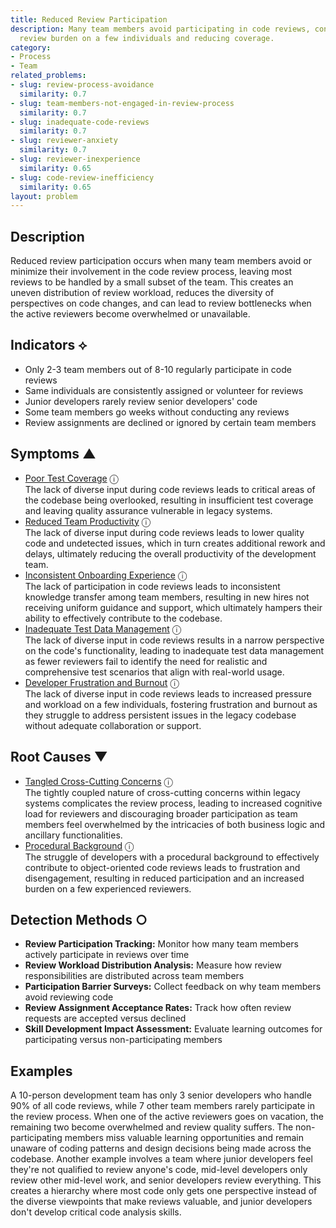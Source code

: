 ```yaml
---
title: Reduced Review Participation
description: Many team members avoid participating in code reviews, concentrating
  review burden on a few individuals and reducing coverage.
category:
- Process
- Team
related_problems:
- slug: review-process-avoidance
  similarity: 0.7
- slug: team-members-not-engaged-in-review-process
  similarity: 0.7
- slug: inadequate-code-reviews
  similarity: 0.7
- slug: reviewer-anxiety
  similarity: 0.7
- slug: reviewer-inexperience
  similarity: 0.65
- slug: code-review-inefficiency
  similarity: 0.65
layout: problem
---
```


## Description

Reduced review participation occurs when many team members avoid or minimize their involvement in the code review process, leaving most reviews to be handled by a small subset of the team. This creates an uneven distribution of review workload, reduces the diversity of perspectives on code changes, and can lead to review bottlenecks when the active reviewers become overwhelmed or unavailable.


## Indicators ⟡

- Only 2-3 team members out of 8-10 regularly participate in code reviews
- Same individuals are consistently assigned or volunteer for reviews
- Junior developers rarely review senior developers' code
- Some team members go weeks without conducting any reviews
- Review assignments are declined or ignored by certain team members


## Symptoms ▲

- [Poor Test Coverage](poor-test-coverage.md) <span class="info-tooltip" title="Confidence: 0.457, Strength: 0.694">ⓘ</span>
<br/>  The lack of diverse input during code reviews leads to critical areas of the codebase being overlooked, resulting in insufficient test coverage and leaving quality assurance vulnerable in legacy systems.
- [Reduced Team Productivity](reduced-team-productivity.md) <span class="info-tooltip" title="Confidence: 0.412, Strength: 0.683">ⓘ</span>
<br/>  The lack of diverse input during code reviews leads to lower quality code and undetected issues, which in turn creates additional rework and delays, ultimately reducing the overall productivity of the development team.
- [Inconsistent Onboarding Experience](inconsistent-onboarding-experience.md) <span class="info-tooltip" title="Confidence: 0.359, Strength: 0.833">ⓘ</span>
<br/>  The lack of participation in code reviews leads to inconsistent knowledge transfer among team members, resulting in new hires not receiving uniform guidance and support, which ultimately hampers their ability to effectively contribute to the codebase.
- [Inadequate Test Data Management](inadequate-test-data-management.md) <span class="info-tooltip" title="Confidence: 0.325, Strength: 0.730">ⓘ</span>
<br/>  The lack of diverse input in code reviews results in a narrow perspective on the code's functionality, leading to inadequate test data management as fewer reviewers fail to identify the need for realistic and comprehensive test scenarios that align with real-world usage.
- [Developer Frustration and Burnout](developer-frustration-and-burnout.md) <span class="info-tooltip" title="Confidence: 0.321, Strength: 0.630">ⓘ</span>
<br/>  The lack of diverse input in code reviews leads to increased pressure and workload on a few individuals, fostering frustration and burnout as they struggle to address persistent issues in the legacy codebase without adequate collaboration or support.

## Root Causes ▼

- [Tangled Cross-Cutting Concerns](tangled-cross-cutting-concerns.md) <span class="info-tooltip" title="Confidence: 0.318, Strength: 0.933">ⓘ</span>
<br/>  The tightly coupled nature of cross-cutting concerns within legacy systems complicates the review process, leading to increased cognitive load for reviewers and discouraging broader participation as team members feel overwhelmed by the intricacies of both business logic and ancillary functionalities.
- [Procedural Background](procedural-background.md) <span class="info-tooltip" title="Confidence: 0.307, Strength: 0.940">ⓘ</span>
<br/>  The struggle of developers with a procedural background to effectively contribute to object-oriented code reviews leads to frustration and disengagement, resulting in reduced participation and an increased burden on a few experienced reviewers.

## Detection Methods ○

- **Review Participation Tracking:** Monitor how many team members actively participate in reviews over time
- **Review Workload Distribution Analysis:** Measure how review responsibilities are distributed across team members  
- **Participation Barrier Surveys:** Collect feedback on why team members avoid reviewing code
- **Review Assignment Acceptance Rates:** Track how often review requests are accepted versus declined
- **Skill Development Impact Assessment:** Evaluate learning outcomes for participating versus non-participating members


## Examples

A 10-person development team has only 3 senior developers who handle 90% of all code reviews, while 7 other team members rarely participate in the review process. When one of the active reviewers goes on vacation, the remaining two become overwhelmed and review quality suffers. The non-participating members miss valuable learning opportunities and remain unaware of coding patterns and design decisions being made across the codebase. Another example involves a team where junior developers feel they're not qualified to review anyone's code, mid-level developers only review other mid-level work, and senior developers review everything. This creates a hierarchy where most code only gets one perspective instead of the diverse viewpoints that make reviews valuable, and junior developers don't develop critical code analysis skills.

